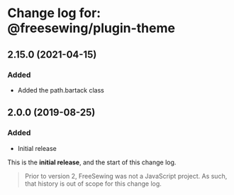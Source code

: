 # Change log for: @freesewing/plugin-theme


## 2.15.0 (2021-04-15)

### Added

 - Added the path.bartack class

## 2.0.0 (2019-08-25)

### Added

 - Initial release


This is the **initial release**, and the start of this change log.

> Prior to version 2, FreeSewing was not a JavaScript project.
> As such, that history is out of scope for this change log.

